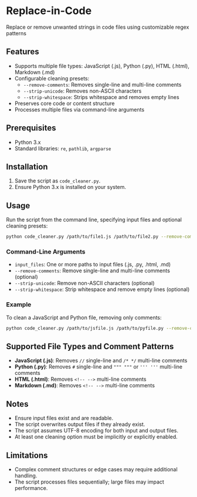 # Replace-in-Code
Replace or remove unwanted strings in code files using customizable regex patterns

## Features
- Supports multiple file types: JavaScript (.js), Python (.py), HTML (.html), Markdown (.md)
- Configurable cleaning presets:
  - `--remove-comments`: Removes single-line and multi-line comments
  - `--strip-unicode`: Removes non-ASCII characters
  - `--strip-whitespace`: Strips whitespace and removes empty lines
- Preserves core code or content structure
- Processes multiple files via command-line arguments

## Prerequisites
- Python 3.x
- Standard libraries: `re`, `pathlib`, `argparse`

## Installation
1. Save the script as `code_cleaner.py`.
2. Ensure Python 3.x is installed on your system.

## Usage
Run the script from the command line, specifying input files and optional cleaning presets:

```bash
python code_cleaner.py /path/to/file1.js /path/to/file2.py --remove-comments --strip-unicode --strip-whitespace
```

### Command-Line Arguments
- `input_files`: One or more paths to input files (.js, .py, .html, .md)
- `--remove-comments`: Remove single-line and multi-line comments (optional)
- `--strip-unicode`: Remove non-ASCII characters (optional)
- `--strip-whitespace`: Strip whitespace and remove empty lines (optional)

### Example
To clean a JavaScript and Python file, removing only comments:
```bash
python code_cleaner.py /path/to/jsfile.js /path/to/pyfile.py --remove-comments
```

## Supported File Types and Comment Patterns
- **JavaScript (.js)**: Removes `//` single-line and `/* */` multi-line comments
- **Python (.py)**: Removes `#` single-line and `""" """` or `''' '''` multi-line comments
- **HTML (.html)**: Removes `<!-- -->` multi-line comments
- **Markdown (.md)**: Removes `<!-- -->` multi-line comments

## Notes
- Ensure input files exist and are readable.
- The script overwrites output files if they already exist.
- The script assumes UTF-8 encoding for both input and output files.
- At least one cleaning option must be implicitly or explicitly enabled.

## Limitations
- Complex comment structures or edge cases may require additional handling.
- The script processes files sequentially; large files may impact performance.
